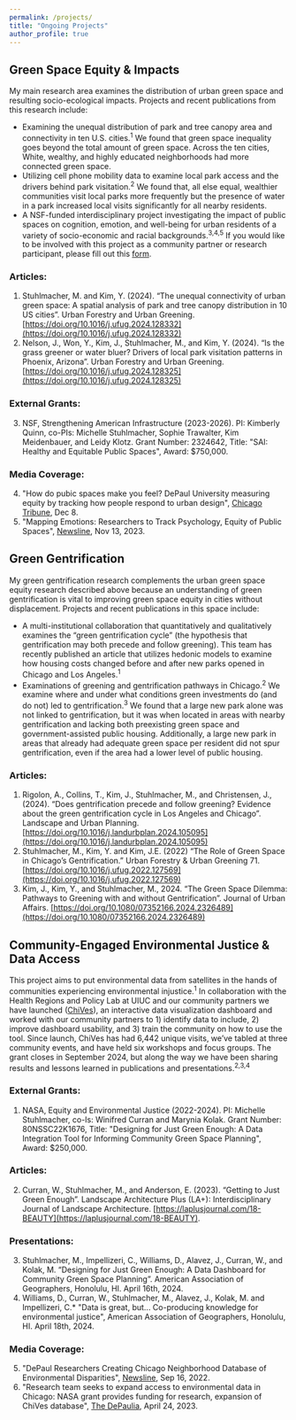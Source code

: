 ```yaml
---
permalink: /projects/
title: "Ongoing Projects"
author_profile: true
---
```

## Green Space Equity & Impacts
My main research area examines the distribution of urban green space and resulting socio-ecological impacts. Projects and recent publications from this research include:
* Examining the unequal distribution of park and tree canopy area and connectivity in ten U.S. cities.<sup>1</sup> We found that green space inequality goes beyond the total amount of green space. Across the ten cities, White, wealthy, and highly educated neighborhoods had more connected green space.
* Utilizing cell phone mobility data to examine local park access and the drivers behind park visitation.<sup>2</sup> We found that, all else equal, wealthier communities visit local parks more frequently but the presence of water in a park increased local visits significantly for all nearby residents.
* A NSF-funded interdisciplinary project investigating the impact of public spaces on cognition, emotion, and well-being for urban residents of a variety of socio-economic and racial backgrounds.<sup>3,4,5</sup> If you would like to be involved with this project as a community partner or research participant, please fill out this [form](https://docs.google.com/forms/d/e/1FAIpQLScMNs8w5LM1QnEz6ZbgpYuCWujBv5TfWHvewqj-i67LsMBa4A/viewform?pli=1).

### Articles:
1. Stuhlmacher, M. and Kim, Y. (2024). “The unequal connectivity of urban green space: A spatial analysis of park and tree canopy distribution in 10 US cities”. Urban Forestry and Urban Greening. [https://doi.org/10.1016/j.ufug.2024.128332](https://doi.org/10.1016/j.ufug.2024.128332)
2. Nelson, J., Won, Y., Kim, J., Stuhlmacher, M., and Kim, Y. (2024). “Is the grass greener or water bluer? Drivers of local park visitation patterns in Phoenix, Arizona”. Urban Forestry and Urban Greening. [https://doi.org/10.1016/j.ufug.2024.128325](https://doi.org/10.1016/j.ufug.2024.128325)
### External Grants:
3. NSF, Strengthening American Infrastructure (2023-2026). PI: Kimberly Quinn, co-PIs: Michelle Stuhlmacher, Sophie Trawalter, Kim Meidenbauer, and Leidy Klotz. Grant Number: 2324642, Title: "SAI: Healthy and Equitable Public Spaces", Award: $750,000.
### Media Coverage:
4. "How do pubic spaces make you feel? DePaul University measuring equity by tracking how people respond to urban design", [Chicago Tribune](https://www.chicagotribune.com/people/ct-depaul-university-public-spaces-1130-20231208-iovtwd23gjhbxj32zejdhr4c2q-story.html), Dec 8.
5. "Mapping Emotions: Researchers to Track Psychology, Equity of Public Spaces", [Newsline](https://resources.depaul.edu/newsline/sections/campus-and-community/Pages/equitable-public-spaces.aspx), Nov 13, 2023.

## Green Gentrification
My green gentrification research complements the urban green space equity research described above because an understanding of green gentrification is vital to improving green space equity in cities without displacement. Projects and recent publications in this space include:
* A multi-institutional collaboration that quantitatively and qualitatively examines the “green gentrification cycle” (the hypothesis that gentrification may both precede and follow greening). This team has recently published an article that utilizes hedonic models to examine how housing costs changed before and after new parks opened in Chicago and Los Angeles.<sup>1</sup>
* Examinations of greening and gentrification pathways in Chicago.<sup>2</sup> We examine where and under what conditions green investments do (and do not) led to gentrification.<sup>3</sup> We found that a large new park alone was not linked to gentrification, but it was when located in areas with nearby gentrification and lacking both preexisting green space and government-assisted public housing. Additionally, a large new park in areas that already had adequate green space per resident did not spur gentrification, even if the area had a lower level of public housing.

### Articles:
1.	Rigolon, A., Collins, T., Kim, J., Stuhlmacher, M., and Christensen, J., (2024). “Does gentrification precede and follow greening? Evidence about the green gentrification cycle in Los Angeles and Chicago”. Landscape and Urban Planning. [https://doi.org/10.1016/j.landurbplan.2024.105095](https://doi.org/10.1016/j.landurbplan.2024.105095)
2.	Stuhlmacher, M., Kim, Y. and Kim, J.E. (2022) “The Role of Green Space in Chicago’s Gentrification.” Urban Forestry & Urban Greening 71. [https://doi.org/10.1016/j.ufug.2022.127569](https://doi.org/10.1016/j.ufug.2022.127569)
3.	Kim, J., Kim, Y., and Stuhlmacher, M., 2024. “The Green Space Dilemma: Pathways to Greening with and without Gentrification”. Journal of Urban Affairs. [https://doi.org/10.1080/07352166.2024.2326489](https://doi.org/10.1080/07352166.2024.2326489)


## Community-Engaged Environmental Justice & Data Access
This project aims to put environmental data from satellites in the hands of communities experiencing environmental injustice.<sup>1</sup>  In collaboration with the Health Regions and Policy Lab at UIUC and our community partners we have launched ([ChiVes](https://chichives.com/)), an interactive data visualization dashboard and worked with our community partners to 1) identify data to include, 2) improve dashboard usability, and 3) train the community on how to use the tool. Since launch, ChiVes has had 6,442 unique visits, we’ve tabled at three community events, and have held six workshops and focus groups. The grant closes in September 2024, but along the way we have been sharing results and lessons learned in publications and presentations.<sup>2,3,4</sup>

### External Grants:
1. NASA, Equity and Environmental Justice (2022-2024). PI: Michelle Stuhlmacher, co-Is: Winifred Curran and Marynia Kolak. Grant Number: 80NSSC22K1676, Title: "Designing for Just Green Enough: A Data Integration Tool for Informing Community Green Space Planning", Award: $250,000.
### Articles:
2. Curran, W., Stuhlmacher, M., and Anderson, E. (2023). “Getting to Just Green Enough”. Landscape Architecture Plus (LA+): Interdisciplinary Journal of Landscape Architecture. [https://laplusjournal.com/18-BEAUTY](https://laplusjournal.com/18-BEAUTY).
### Presentations:
3. Stuhlmacher, M., Impellizeri, C., Williams, D., Alavez, J., Curran, W., and Kolak, M. “Designing for Just Green Enough: A Data Dashboard for Community Green Space Planning”. American Association of Geographers, Honolulu, HI. April 16th, 2024.
4. Williams, D., Curran, W., Stuhlmacher, M., Alavez, J., Kolak, M. and Impellizeri, C.* "Data is great, but... Co-producing knowledge for environmental justice", American Association of Geographers, Honolulu, HI. April 18th, 2024.
### Media Coverage:
5. "DePaul Researchers Creating Chicago Neighborhood Database of Environmental Disparities", [Newsline](https://resources.depaul.edu/newsline/sections/campus-and-community/Pages/nasa-grant-2022.aspx), Sep 16, 2022.
6. "Research team seeks to expand access to environmental data in Chicago: NASA grant provides funding for research, expansion of ChiVes database", [The DePaulia](https://depauliaonline.com/64087/special-issues/research-team-seeks-to-expand-access-to-environmental-data-in-chicago-nasa-grant-provides-funding-for-research-expansion-of-chives-database/), April 24, 2023.


